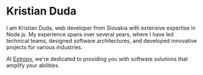 # Kristian Duda

I am Kristian Duda, web developer from Slovakia with extensive expertise in Node.js. My experience spans over several years, where I have led technical teams, designed software architectures, and developed innovative projects for various industries.

At [Extropy](https://extropy.sk/), we're dedicated to providing you with software solutions that amplify your abilities.
